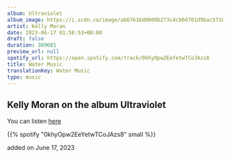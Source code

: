 ```yaml
---
album: Ultraviolet
album_image: https://i.scdn.co/image/ab67616d0000b273c4cb66701d9bac57163a2974
artist: Kelly Moran
date: 2023-06-17 01:58:53+00:00
draft: false
duration: 389681
preview_url: null
spotify_url: https://open.spotify.com/track/0khyOpw2EeYetwTCoJAzs8
title: Water Music
translationKey: Water Music
type: music
---
```


## Kelly Moran on the album Ultraviolet

You can listen [here](https://open.spotify.com/track/0khyOpw2EeYetwTCoJAzs8)

{{% spotify "0khyOpw2EeYetwTCoJAzs8" small %}}

added on June 17, 2023